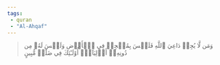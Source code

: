 ```yaml
---
tags: 
 - quran 
 - "Al-Ahqaf"
---
```


> وَمَن لَّا يُجِبۡ دَاعِيَ ٱللَّهِ فَلَيۡسَ بِمُعۡجِزٖ فِي ٱلۡأَرۡضِ وَلَيۡسَ لَهُۥ مِن دُونِهِۦٓ أَوۡلِيَآءُۚ أُوْلَـٰٓئِكَ فِي ضَلَٰلٖ مُّبِينٍ
